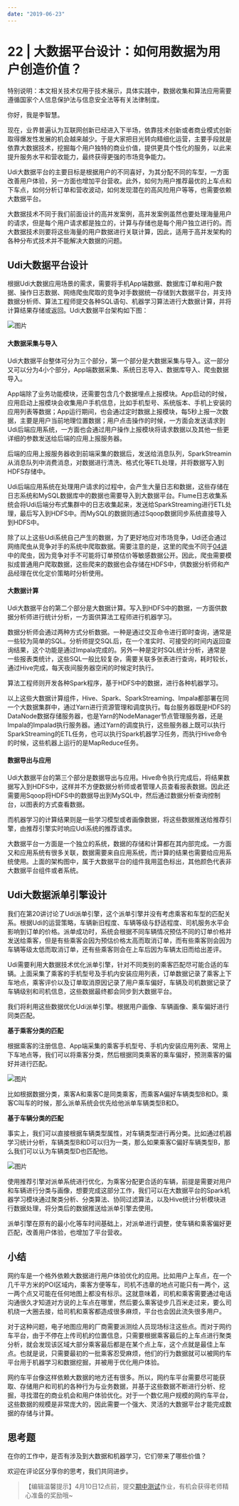 ```yaml
---
date: "2019-06-23"
---  
```

      
# 22 | 大数据平台设计：如何用数据为用户创造价值？
特别说明：本文相关技术仅用于技术展示，具体实践中，数据收集和算法应用需要遵循国家个人信息保护法与信息安全法等有关法律制度。

你好，我是李智慧。

现在，业界普遍认为互联网创新已经进入下半场，依靠技术创新或者商业模式创新取得爆发性发展的机会越来越少。于是大家把目光转向精细化运营，主要手段就是依靠大数据技术，挖掘每个用户独特的商业价值，提供更具个性化的服务，以此来提升服务水平和营收能力，最终获得更强的市场竞争能力。

Udi大数据平台的主要目标是根据用户的不同喜好，为其分配不同的车型，一方面改善用户体验，另一方面也增加平台营收。此外，如何为用户推荐最优的上车点和下车点，如何分析订单和营收波动，如何发现潜在的高风险用户等等，也需要依赖大数据平台。

大数据技术不同于我们前面设计的高并发案例，高并发案例虽然也要处理海量用户的请求，但是每个用户请求都是独立的，计算与存储也是每个用户独立进行的。而大数据技术则要将这些海量的用户数据进行关联计算，因此，适用于高并发架构的各种分布式技术并不能解决大数据的问题。

## Udi大数据平台设计

根据Udi大数据应用场景的需求，需要将手机App端数据、数据库订单和用户数据、操作日志数据、网络爬虫爬取的竞争对手数据统一存储到大数据平台，并支持数据分析师、算法工程师提交各种SQL语句、机器学习算法进行大数据计算，并将计算结果存储或返回。Udi大数据平台架构如下图：

<!-- [[[read_end]]] -->

![图片](./httpsstatic001geekbangorgresourceimage01f401ca174f74c80f11e409792de7ec7cf4.jpg)

#### 大数据采集与导入

Udi大数据平台整体可分为三个部分，第一个部分是大数据采集与导入。这一部分又可以分为4小个部分，App端数据采集、系统日志导入、数据库导入、爬虫数据导入。

App端除了业务功能模块，还需要包含几个数据埋点上报模块。App启动的时候，应用启动上报模块会收集用户手机信息，比如手机型号、系统版本、手机上安装的应用列表等数据；App运行期间，也会通过定时数据上报模块，每5秒上报一次数据，主要是用户当前地理位置数据；用户点击操作的时候，一方面会发送请求到Udi后端应用系统，一方面也会通过用户操作上报模块将请求数据以及其他一些更详细的参数发送给后端的应用上报服务器。

后端的应用上报服务器收到前端采集的数据后，发送给消息队列，SparkStreamin从消息队列中消费消息，对数据进行清洗、格式化等ETL处理，并将数据写入到HDFS存储中。

Udi后端应用系统在处理用户请求的过程中，会产生大量日志和数据，这些存储在日志系统和MySQL数据库中的数据也需要导入到大数据平台。Flume日志收集系统会将Udi后端分布式集群中的日志收集起来，发送给SparkStreaming进行ETL处理，最后写入到HDFS中。而MySQL的数据则通过Sqoop数据同步系统直接导入到HDFS中。

除了以上这些Udi系统自己产生的数据，为了更好地应对市场竞争，Udi还会通过网络爬虫从竞争对手的系统中爬取数据。需要注意的是，这里的爬虫不同于[04](https://time.geekbang.org/column/article/489014)[讲](https://time.geekbang.org/column/article/489014)中的爬虫，因为竞争对手不可能将订单预估价等敏感数据公开。因此，爬虫需要模拟成普通用户爬取数据，这些爬来的数据也会存储在HDFS中，供数据分析师和产品经理在优化定价策略时分析使用。

#### 大数据计算

Udi大数据平台的第二个部分是大数据计算。写入到HDFS中的数据，一方面供数据分析师进行统计分析，一方面供算法工程师进行机器学习。

数据分析师会通过两种方式分析数据。一种是通过交互命令进行即时查询，通常是一些较为简单的SQL。分析师提交SQL后，在一个准实时、可接受的时间内返回查询结果，这个功能是通过Impala完成的。另外一种是定时SQL统计分析，通常是一些报表类统计，这些SQL一般比较复杂，需要关联多张表进行查询，耗时较长，通过Hive完成，每天夜间服务器空闲的时候定时执行。

算法工程师则开发各种Spark程序，基于HDFS中的数据，进行各种机器学习。

以上这些大数据计算组件，Hive、Spark、SparkStreaming、Impala都部署在同一个大数据集群中，通过Yarn进行资源管理和调度执行。每台服务器既是HDFS的DataNode数据存储服务器，也是Yarn的NodeManager节点管理服务器，还是Impala的Impalad执行服务器。通过Yarn的调度执行，这些服务器上既可以执行SparkStreaming的ETL任务，也可以执行Spark机器学习任务，而执行Hive命令的时候，这些机器上运行的是MapReduce任务。

#### 数据导出与应用

Udi大数据平台的第三个部分是数据导出与应用。Hive命令执行完成后，将结果数据写入到HDFS中，这样并不方便数据分析师或者管理人员查看报表数据。因此还需要用Sqoop将HDFS中的数据导出到MySQL中，然后通过数据分析查询控制台，以图表的方式查看数据。

而机器学习的计算结果则是一些学习模型或者画像数据，将这些数据推送给推荐引擎，由推荐引擎实时响应Udi系统的推荐请求。

大数据平台一方面是一个独立的系统，数据的存储和计算都在其内部完成。一方面又和应用系统有很多关联，数据需要来自应用系统，而计算的结果也需要给应用系统使用。上面的架构图中，属于大数据平台的组件我用蓝色标出，其他颜色代表非大数据平台组件或者系统。

## Udi大数据派单引擎设计

我们在第20讲讨论了Udi派单引擎，这个派单引擎并没有考虑乘客和车型的匹配关系。根据Udi的运营策略，车辆新旧程度、车辆等级与舒适程度、司机服务水平会影响到订单的价格。派单成功时，系统会根据不同车辆情况预估不同的订单价格并发送给乘客，但是有些乘客会因为预估价格太高而取消订单，而有些乘客则会因为车辆等级太低而取消订单，还有些乘客则会在上车后因为车辆太旧而给出差评。

Udi需要利用大数据技术优化派单引擎，针对不同类别的乘客匹配尽可能合适的车辆。上面采集了乘客的手机型号及手机内安装应用列表，订单数据记录了乘客上下车地点，乘客评价以及订单取消原因记录了用户乘车偏好，车辆及司机数据记录了车辆级别和司机信息，这些数据最终都会同步到大数据平台。

我们将利用这些数据优化Udi派单引擎。根据用户画像、车辆画像、乘车偏好进行同类匹配。

**基于乘客分类的匹配**

根据乘客的注册信息、App端采集的乘客手机型号、手机内安装应用列表、常用上下车地点等，我们可以将乘客分类，然后根据同类乘客的乘车偏好，预测乘客的偏好并进行匹配。

![图片](./httpsstatic001geekbangorgresourceimagec7d5c75ca45b5db1c691e6d659752f2576d5.jpg)

比如根据数据分类，乘客A和乘客C是同类乘客，而乘客A偏好车辆类型B和D。乘客C叫车的时候，那么派单系统会优先给他派单车辆类型B和D。

**基于车辆分类的匹配**

事实上，我们可以直接根据车辆类型属性，对车辆类型进行再分类。比如通过机器学习统计分析，车辆类型B和D可以归为一类，那么如果乘客C偏好车辆类型B，那么我们可以认为车辆类型D也匹配他。

![图片](./httpsstatic001geekbangorgresourceimage8a808a10715f32381d2398c9888a8c304380.jpg)

使用推荐引擎对派单系统进行优化，为乘客分配更合适的车辆，前提是需要对用户和车辆进行分类与画像，想要完成这部分工作，我们可以在大数据平台的Spark机器学习模块通过聚类分析、分类算法、协同过滤算法，以及Hive统计分析模块进行数据处理，将分类后的数据推送给派单引擎去使用。

派单引擎在原有的最小化等车时间基础上，对派单进行调整，使车辆和乘客偏好更匹配，改善用户体验，也增加了平台营收。

## 小结

网约车是一个格外依赖大数据进行用户体验优化的应用。比如用户上车点，在一个几千平方米的POI区域内，乘客方便等车，司机不违章的地点可能只有一两个，这一两个点又可能在任何地图上都没有标示。这就意味着，司机和乘客需要通过电话沟通很久才知道对方说的上车点在哪里，然后要么乘客徒步几百米走过来，要么司机绕一大圈去接，给司机和乘客都造成很多麻烦，平台也会因此流失很多用户。

对于这种问题，电子地图应用的厂商需要派测绘人员现场标注这些点。而对于网约车平台，由于不停在上传司机的位置信息，只需要根据乘客最后的上车点进行聚类分析，就会发现该区域大部分乘客最后都是在某个点上车，这个点就是最佳上车点。也就是说，只需要最初的一批乘客忍受麻烦，他们的行为数据就可以被网约车平台用于机器学习和数据挖掘，并被用于优化用户体验。

网约车平台像这样依赖大数据的地方还有很多。所以，网约车平台需要尽可能获取、存储用户和司机的各种行为与业务数据，并基于这些数据不断进行分析、挖掘，寻找潜在的商业机会和用户体验优化。对于一个数亿用户规模的网约车平台，这些数据的规模是非常庞大的，因此需要一个强大、灵活的大数据平台才能完成数据的存储与计算。

## 思考题

在你的工作中，是否有涉及到大数据和机器学习，它们带来了哪些价值？

欢迎在评论区分享你的思考，我们共同进步。

> 【编辑温馨提示】4月10日12点前，提交[期中测试](http://https://time.geekbang.org/column/article/495175)作业，有机会获得老师精心准备的奖励哦\~